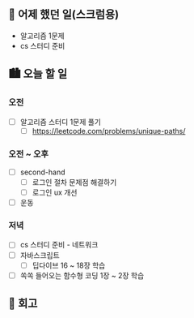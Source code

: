 ## 🌃 어제 했던 일(스크럼용)

- 알고리즘 1문제
- cs 스터디 준비

## 🏙️ 오늘 할 일

### 오전

- [ ] 알고리즘 스터디 1문제 풀기
  - [ ] https://leetcode.com/problems/unique-paths/

### 오전 ~ 오후

- [ ] second-hand
  - [ ] 로그인 절차 문제점 해결하기
  - [ ] 로그인 ux 개선
- [ ] 운동

### 저녁

- [ ] cs 스터디 준비 - 네트워크
- [ ] 자바스크립트
  - [ ] 딥다이브 16 ~ 18장 학습
- [ ] 쏙쏙 들어오는 함수형 코딩 1장 ~ 2장 학습

## 🌆 회고